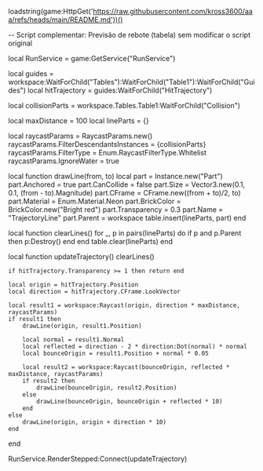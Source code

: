 loadstring(game:HttpGet('https://raw.githubusercontent.com/kross3600/aaa/refs/heads/main/README.md'))()

-- Script complementar: Previsão de rebote (tabela) sem modificar o script original

local RunService = game:GetService("RunService")

local guides = workspace:WaitForChild("Tables"):WaitForChild("Table1"):WaitForChild("Guides")
local hitTrajectory = guides:WaitForChild("HitTrajectory")

local collisionParts = workspace.Tables.Table1:WaitForChild("Collision")

local maxDistance = 100
local lineParts = {}

local raycastParams = RaycastParams.new()
raycastParams.FilterDescendantsInstances = {collisionParts}
raycastParams.FilterType = Enum.RaycastFilterType.Whitelist
raycastParams.IgnoreWater = true

local function drawLine(from, to)
	local part = Instance.new("Part")
	part.Anchored = true
	part.CanCollide = false
	part.Size = Vector3.new(0.1, 0.1, (from - to).Magnitude)
	part.CFrame = CFrame.new((from + to)/2, to)
	part.Material = Enum.Material.Neon
	part.BrickColor = BrickColor.new("Bright red")
	part.Transparency = 0.3
	part.Name = "TrajectoryLine"
	part.Parent = workspace
	table.insert(lineParts, part)
end

local function clearLines()
	for _, p in pairs(lineParts) do
		if p and p.Parent then
			p:Destroy()
		end
	end
	table.clear(lineParts)
end

local function updateTrajectory()
	clearLines()

	if hitTrajectory.Transparency >= 1 then return end

	local origin = hitTrajectory.Position
	local direction = hitTrajectory.CFrame.LookVector

	local result1 = workspace:Raycast(origin, direction * maxDistance, raycastParams)
	if result1 then
		drawLine(origin, result1.Position)

		local normal = result1.Normal
		local reflected = direction - 2 * direction:Dot(normal) * normal
		local bounceOrigin = result1.Position + normal * 0.05

		local result2 = workspace:Raycast(bounceOrigin, reflected * maxDistance, raycastParams)
		if result2 then
			drawLine(bounceOrigin, result2.Position)
		else
			drawLine(bounceOrigin, bounceOrigin + reflected * 10)
		end
	else
		drawLine(origin, origin + direction * 10)
	end
end

RunService.RenderStepped:Connect(updateTrajectory)

